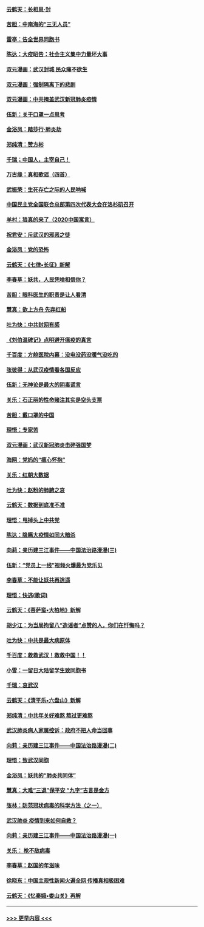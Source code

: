 #### [云鹤天：长相思‧封](../pages/nsc993/n11864006.md?t=02122344) 
#### [苦胆：中南海的“三无人员”](../pages/nsc993/n11862997.md?t=02122344) 
#### [雷亭：告全世界同胞书](../pages/nsc993/n11862572.md?t=02122344) 
#### [陈达：大疫昭告：社会主义集中力量坏大事](../pages/nsc993/n11859419.md?t=02122344) 
#### [双元漫画：武汉封城 民众痛不欲生](../pages/nsc993/n11859287.md?t=02122344) 
#### [双元漫画：强制隔离下的悲剧](../pages/nsc993/n11859244.md?t=02122344) 
#### [双元漫画：中共掩盖武汉新冠肺炎疫情](../pages/nsc993/n11858249.md?t=02122344) 
#### [伍新：关于口罩一点思考](../pages/nsc993/n11859195.md?t=02122344) 
#### [金浴凤：踏莎行‧肺炎劫](../pages/nsc993/n11858227.md?t=02122344) 
#### [郑纯清：赞方彬](../pages/nsc993/n11856803.md?t=02122344) 
#### [千瑞；中国人，主宰自己！](../pages/nsc993/n11856793.md?t=02122344) 
#### [万古缘：真相歌谣（四首）](../pages/nsc993/n11856263.md?t=02122344) 
#### [武振荣：生死存亡之际的人民呐喊](../pages/nsc993/n11856256.md?t=02122344) 
#### [中国民主党全国联合总部第四次代表大会在洛杉矶召开](../pages/nsc993/n11856344.md?t=02122344) 
#### [羊村：狼真的来了（2020中国寓言）](../pages/nsc993/n11856229.md?t=02122344) 
#### [祝君安：斥武汉的邪恶之徒](../pages/nsc993/n11855861.md?t=02122344) 
#### [金浴凤：党的恐怖](../pages/nsc993/n11855849.md?t=02122344) 
#### [云鹤天：《七律▪长征》新解](../pages/nsc993/n11855479.md?t=02122344) 
#### [李春草：妖共，人民凭啥相信你？](../pages/nsc993/n11855196.md?t=02122344) 
#### [苦胆：眼科医生的职责是让人看清](../pages/nsc993/n11853840.md?t=02122344) 
#### [慧真：欲上方舟 先弃红船](../pages/nsc993/n11853483.md?t=02122344) 
#### [吐为快：中共封网有感](../pages/nsc993/n11852575.md?t=02122344) 
#### [《刘伯温碑记》点明避开瘟疫的真言](../pages/nsc993/n11852128.md?t=02122344) 
#### [千百度：方舱医院内幕：没电没药没暖气没吃的](../pages/nsc993/n11850211.md?t=02122344) 
#### [张彼得：从武汉疫情看各国反应](../pages/nsc993/n11850102.md?t=02122344) 
#### [伍新：无神论是最大的阴毒谎言](../pages/nsc993/n11846129.md?t=02122344) 
#### [关乐：石正丽的性命赌注其实是空头支票](../pages/nsc993/n11846109.md?t=02122344) 
#### [苦胆：戴口罩的中国](../pages/nsc993/n11845576.md?t=02122344) 
#### [理悟：专家苦](../pages/nsc993/n11845564.md?t=02122344) 
#### [双元漫画：武汉新冠肺炎击碎强国梦](../pages/nsc993/n11843320.md?t=02122344) 
#### [海网：党妈的“瘟心怀抱”](../pages/nsc993/n11840740.md?t=02122344) 
#### [关乐：红朝大数据](../pages/nsc993/n11840675.md?t=02122344) 
#### [吐为快：赵粉的肺腑之哀](../pages/nsc993/n11840618.md?t=02122344) 
#### [云鹤天：数据到底准不准](../pages/nsc993/n11840325.md?t=02122344) 
#### [理悟：甩掉头上中共党](../pages/nsc993/n11838826.md?t=02122344) 
#### [陈达：隐瞒大疫情如同大暗杀](../pages/nsc993/n11838771.md?t=02122344) 
#### [向莉：亲历建三江事件——中国法治路漫漫(三)](../pages/nsc993/n11831825.md?t=02122344) 
#### [伍新：“党员上一线”视频火爆最为党乐见](../pages/nsc993/n11838200.md?t=02122344) 
#### [李春草：不能让妖共再逍遥](../pages/nsc993/n11838102.md?t=02122344) 
#### [理悟：快逃(歌词)](../pages/nsc993/n11838083.md?t=02122344) 
#### [云鹤天：《菩萨蛮▪大柏地》新解](../pages/nsc993/n11838059.md?t=02122344) 
#### [胡少江：为当局拘留八“造谣者”点赞的人，你们在忏悔吗？](../pages/nsc993/n11836801.md?t=02122344) 
#### [吐为快：中共是最大病原体](../pages/nsc993/n11836748.md?t=02122344) 
#### [千百度：救救武汉！救救中国！！](../pages/nsc993/n11836145.md?t=02122344) 
#### [小雪：一留日大陆留学生致同胞书](../pages/nsc993/n11834624.md?t=02122344) 
#### [千瑞：哀武汉](../pages/nsc993/n11833647.md?t=02122344) 
#### [云鹤天：《清平乐▪六盘山》新解](../pages/nsc993/n11833611.md?t=02122344) 
#### [郑纯清：中共年关好难熬 熬过更难熬](../pages/nsc993/n11833489.md?t=02122344) 
#### [武汉肺炎病人家属控诉：政府不把人命当回事](../pages/nsc993/n11833205.md?t=02122344) 
#### [向莉：亲历建三江事件——中国法治路漫漫(二)](../pages/nsc993/n11829102.md?t=02122344) 
#### [理悟：致武汉同胞](../pages/nsc993/n11831522.md?t=02122344) 
#### [金浴凤：妖共的“肺炎共同体”](../pages/nsc993/n11829448.md?t=02122344) 
#### [慧真：大难“三退”保平安 “九字”吉言是金方](../pages/nsc993/n11829501.md?t=02122344) 
#### [张林：防范冠状病毒的科学方法（之一）](../pages/nsc993/n11828618.md?t=02122344) 
#### [武汉肺炎 疫情到来如何自救？](../pages/nsc993/n11827632.md?t=02122344) 
#### [向莉：亲历建三江事件——中国法治路漫漫(一)](../pages/nsc993/n11827190.md?t=02122344) 
#### [关乐： 枪不敌病毒](../pages/nsc993/n11826746.md?t=02122344) 
#### [李春草：赵国的年滋味](../pages/nsc993/n11826321.md?t=02122344) 
#### [徐晓东：中国主观性新闻火遍全网 传播真相极困难](../pages/nsc993/n11826508.md?t=02122344) 
#### [云鹤天：《忆秦娥▪娄山关》再解](../pages/nsc993/n11824682.md?t=02122344) 

----
#### [ >>> 更早内容 <<< ](../indexes/nsc993-earlier.md)
